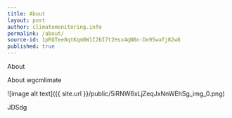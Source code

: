 ```yaml
---
title: About
layout: post
author: climatemonitoring.info
permalink: /about/
source-id: 1pRQTee8qtKqm0W1I2bI7t2Hsx4qN8n-Do95wafj82w8
published: true
---
```

About

About wgcmlimate

![image alt text]({{ site.url }}/public/5iRNW6xLjZeqJxNnWEhSg_img_0.png)

JDSdg

